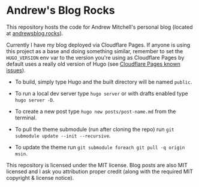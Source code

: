 # Andrew's Blog Rocks

This repository hosts the code for Andrew Mitchell's personal blog (located at [andrewsblog.rocks](https://andrewsblog.rocks)).

Currently I have my blog deployed via Cloudflare Pages. If anyone is using this project as a base and doing something similar, remember to set the `HUGO_VERSION` env var to the version you're using as Cloudflare Pages by default uses a really old version of Hugo (see [Cloudflare Pages known issues](https://developers.cloudflare.com/pages/platform/known-issues/)).

* To build, simply type Hugo and the built directory will be named `public`.
* To run a local dev server type `hugo server` or with drafts enabled type `hugo server -D`.
* To create a new post type `hugo new posts/post-name.md` from the terminal.

* To pull the theme submodule (run after cloning the repo) run `git submodule update --init --recursive`.
* To update the theme run `git submodule foreach git pull -q origin msin`.

This repository is licensed under the MIT license. Blog posts are also MIT licensed and I ask you attribution proper credit (along with the required MIT copyright & license notice).
